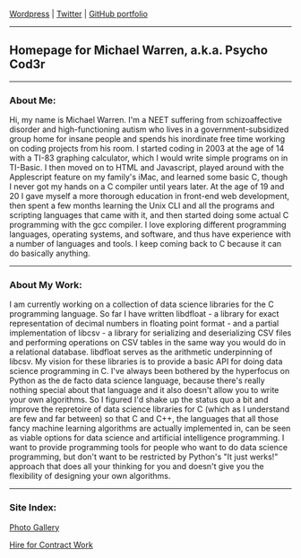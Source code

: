 [Wordpress](https://psychocod3r.wordpress.com/) | [Twitter](https://twitter.com/PCod3r) | [GitHub portfolio](https://github.com/PsychoCod3r)

---------------------------------------------------------------------------

## Homepage for Michael Warren, a.k.a. Psycho Cod3r

---------------------------------------------------------------------------

### About Me:

Hi, my name is Michael Warren. I'm a NEET suffering from schizoaffective disorder and high-functioning autism who lives in a government-subsidized group home for insane people and spends his inordinate free time working on coding projects from his room. I started coding in 2003 at the age of 14 with a TI-83 graphing calculator, which I would write simple programs on in TI-Basic. I then moved on to HTML and Javascript, played around with the Applescript feature on my family's iMac, and learned some basic C, though I never got my hands on a C compiler until years later. At the age of 19 and 20 I gave myself a more thorough education in front-end web development, then spent a few months learning the Unix CLI and all the programs and scripting languages that came with it, and then started doing some actual C programming with the gcc compiler. I love exploring different programming languages, operating systems, and software, and thus have experience with a number of languages and tools. I keep coming back to C because it can do basically anything.

---------------------------------------------------------------------------

### About My Work:

I am currently working on a collection of data science libraries for the C programming language. So far I have written libdfloat - a library for exact representation of decimal numbers in floating point format - and a partial implementation of libcsv - a library for serializing and deserializing CSV files and performing operations on CSV tables in the same way you would do in a relational database. libdfloat serves as the arithmetic underpinning of libcsv. My vision for these libraries is to provide a basic API for doing data science programming in C. I've always been bothered by the hyperfocus on Python as the de facto data science language, because there's really nothing special about that language and it also doesn't allow you to write your own algorithms. So I figured I'd shake up the status quo a bit and improve the repretoire of data science libraries for C (which as I understand are few and far between) so that C and C++, the languages that all those fancy machine learning algorithms are actually implemented in, can be seen as viable options for data science and artificial intelligence programming. I want to provide programming tools for people who want to do data science programming, but don't want to be restricted by Python's "It just werks!" approach that does all your thinking for you and doesn't give you the flexibility of designing your own algorithms.

---------------------------------------------------------------------------

### Site Index:

[Photo Gallery](https://psychocod3r.github.io/gallery)

[Hire for Contract Work](https://psychocod3r.github.io/hire)
